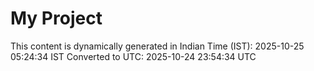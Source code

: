# My Project

This content is dynamically generated in Indian Time (IST): 2025-10-25 05:24:34 IST
Converted to UTC: 2025-10-24 23:54:34 UTC
